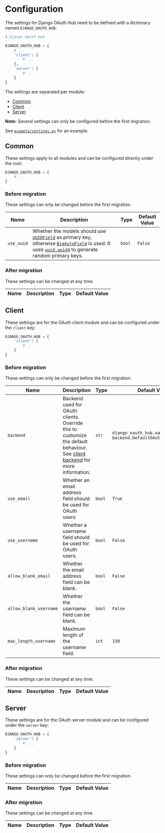 # Configuration

The settings for Django OAuth Hub need to be defined with a dictionary named `DJANGO_OAUTH_HUB`:
```python
# Django OAuth Hub

DJANGO_OAUTH_HUB = {
    # ...
    'client': {
        # ...
    },
    'server': {
        # ...
    }
}
```

The settings are separated per module:
- [Common](#common)
- [Client](#client)
- [Server](#server)

**Note:** Several settings can only be configured before the first migration.

See [`example/settings.py`](../example/example/settings.py) for an example.

## Common
These settings apply to all modules and can be configured directly under the root:
```python
DJANGO_OAUTH_HUB = {
    # ...
}
```

### Before migration
These settings can only be changed before the first migration.

| Name       | Description                                                                                                                                                                                                                                                                                                                                                | Type   | Default Value |
|------------|------------------------------------------------------------------------------------------------------------------------------------------------------------------------------------------------------------------------------------------------------------------------------------------------------------------------------------------------------------|--------|---------------|
| `use_uuid` | Whether the models should use [`UUIDField`](https://docs.djangoproject.com/en/4.1/ref/models/fields/#uuidfield) as primary key, otherwise [`BigAutoField`](https://docs.djangoproject.com/en/4.1/ref/models/fields/#bigautofield) is used. It uses [`uuid.uuid4`](https://docs.python.org/3/library/uuid.html#uuid.uuid4) to generate random primary keys. | `bool` | `False`       |

### After migration
These settings can be changed at any time.

| Name | Description | Type | Default Value |
|------|-------------|------|---------------|

## Client
These settings are for the OAuth client module and can be configured under the `client` key:
```python
DJANGO_OAUTH_HUB = {
    'client': {
        # ...
    }
}
```

### Before migration
These settings can only be changed before the first migration.

| Name                   | Description                                                                                                                                     | Type   | Default Value                                                     |
|------------------------|-------------------------------------------------------------------------------------------------------------------------------------------------|--------|-------------------------------------------------------------------|
| `backend`              | Backend used for OAuth clients. Override this to customize the default behaviour. See [client backend](client/backend.md) for more information. | `str`  | `django_oauth_hub.oauth_client.`<br/>`backend.DefaultOAuthClientBackend` |
| `use_email`            | Whether an email address field should be used for OAuth users                                                                                   | `bool` | `True`                                                            |
| `use_username`         | Whether a username field should be used for OAuth users.                                                                                        | `bool` | `False`                                                           |
 | `allow_blank_email`    | Whether the email address field can be blank.                                                                                                   | `bool` | `False`                                                           |
| `allow_blank_username` | Whether the username field can be blank.                                                                                                        | `bool` | `False`                                                           |
| `max_length_username`  | Maximum length of the username field.                                                                                                           | `int`  | `150`                                                             |

### After migration
These settings can be changed at any time.

| Name | Description | Type | Default Value |
|------|-------------|------|---------------|


## Server
These settings are for the OAuth server module and can be configured under the `server` key:
```python
DJANGO_OAUTH_HUB = {
    'server': {
        # ...
    }
}
```

### Before migration
These settings can only be changed before the first migration.

| Name | Description | Type | Default Value |
|------|-------------|------|---------------|

### After migration
These settings can be changed at any time.

| Name | Description | Type | Default Value |
|------|-------------|------|---------------|
